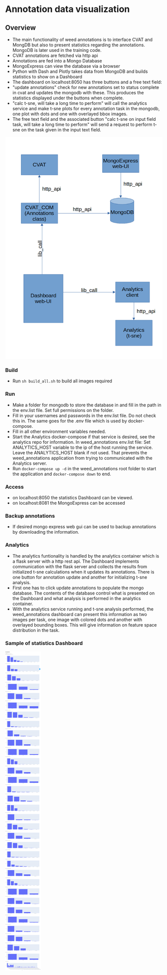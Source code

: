 # Annotation data visualization

## Overview
- The main functionality of weed annotations is to interface CVAT and MongDB but also to present statistics regarding the annotations. MongoDB is later used in the training code.
- CVAT annotations are fetched via http api
- Annotations are fed into a Mongo Database
- MongoExpress can view the database via a browser
- Python with Dash and Plotly takes data from MongoDB and builds statistics to show on a Dashboard
- The dashboard on localhost:8050 has three buttons and a free text field: 
- "update annotations" check for new annotations set to status complete in cvat and updates the mongodb with these. This produces the statistics displayed under the buttons when complete.
- "calc t-sne, will take a long time to perform" will call the analytics service and make t-sne plots for every annotation task in the mongodb, one plot with dots and one with overlayed bbox images.
- The free text field and the associated button "calc t-sne on input field task, will take a long time to perform" will send a request to perform t-sne on the task given in the input text field.



![](doc_img/architecture.png)

### Build
- Run `sh build_all.sh` to build all images required

### Run
- Make a folder for mongodb to store the database in and fill in the path in the env.list file. Set full permissions on the folder.
- Fill in your usernames and passwords in the env.list file. Do not check this in. The same goes for the .env file which is used by docker-compose.
- Fill in all other environment variables needed.
- Start the Analytics docker-compose if that service is desired, see the analytics repo for information. In weed_annotations env.list file: Set ANALYTICS_HOST variable to the ip of the host running the service. Leave the ANALYTICS_HOST blank if not used. That prevents the weed_annotations application from trying to communicated with the Analytics server.
- Run `docker-compose up -d` in the weed_annotations root folder to start the application and `docker-compose down` to end.

### Access 
- on localhost:8050 the statistics Dashboard can be viewed.
- on localhost:8081 the MongoExpress can be accessed

### Backup annotations
- If desired mongo express web gui can be used to backup annotations by downloading the information. 

### Analytics
- The analytics funtionality is handled by the analytics container which is a flask server with a http rest api. The Dashboard implements communication with the flask server and collects the results from initialized t-sne calculations when it updates its annotations. There is one button for annotation update and another for initializing t-sne analysis.
- First one has to click update annotations to populate the mongo database. The contents of the database control what is presented on the Dashboard and what analysis is performed in the analytics container.
- With the analytics service running and t-sne analysis performed, the weed_annotations dashboard can present this information as two images per task, one image with colored dots and another with overlayed bounding boxes. This will give information on feature space distribution in the task.

### Sample of statistics Dashboard

![](doc_img/Dash.png)
